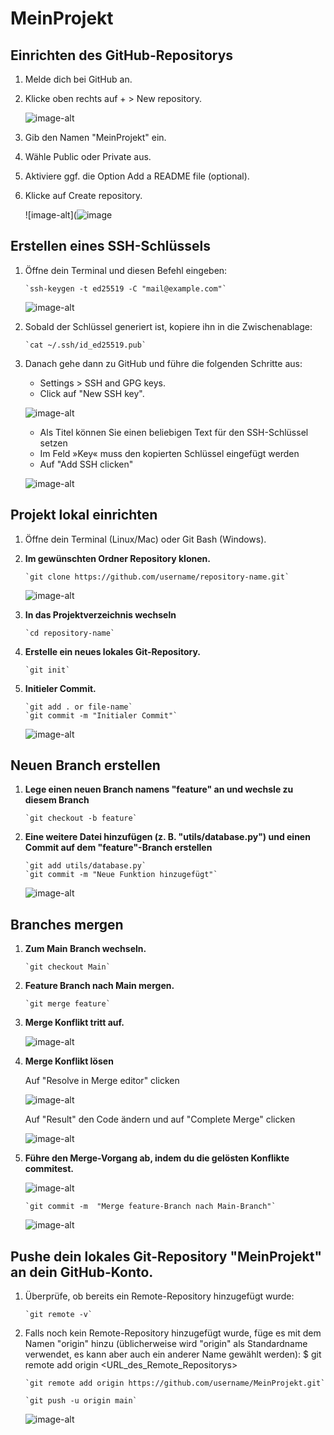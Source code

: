 # MeinProjekt


## Einrichten des GitHub-Repositorys 

1. Melde dich bei GitHub an.
2. Klicke oben rechts auf + > New repository.

    ![image-alt](https://github.com/Carlitos-pixel/MeinProjekt/blob/main/screenshots/createNewRepository.jpg?raw=true)

4. Gib den Namen "MeinProjekt" ein.  
5. Wähle Public oder Private aus.
6. Aktiviere ggf. die Option Add a README file (optional).
7. Klicke auf Create repository.

   ![image-alt](![image](https://github.com/Carlitos-pixel/MeinProjekt/blob/main/screenshots/neuesRepository.jpg?raw=true)



## Erstellen eines SSH-Schlüssels

1. Öffne dein Terminal und diesen Befehl eingeben:
   ```
   `ssh-keygen -t ed25519 -C "mail@example.com"`
   ```

   ![image-alt](https://github.com/Carlitos-pixel/MeinProjekt/blob/main/screenshots/generateSSH.jpg?raw=true)

2. Sobald der Schlüssel generiert ist, kopiere ihn in die Zwischenablage:
    ```
    `cat ~/.ssh/id_ed25519.pub`
    ```

3. Danach gehe dann zu GitHub und führe die folgenden Schritte aus:
   * Settings > SSH and GPG keys.
   * Click auf "New SSH key".

    ![image-alt](https://github.com/Carlitos-pixel/MeinProjekt/blob/main/screenshots/genetatedKeyImGitHub.jpg?raw=true)

   * Als Titel können Sie einen beliebigen Text für den SSH-Schlüssel setzen
   * Im Feld »Key« muss den kopierten Schlüssel eingefügt werden
   * Auf "Add SSH clicken"

   ![image-alt](https://github.com/Carlitos-pixel/MeinProjekt/blob/main/screenshots/addNewKey.jpg?raw=true)  
     


## Projekt lokal einrichten

1. Öffne dein Terminal (Linux/Mac) oder Git Bash (Windows).

2. **Im gewünschten Ordner Repository klonen.**
   ```
   `git clone https://github.com/username/repository-name.git`
   ```
    
    ![image-alt](https://github.com/Carlitos-pixel/MeinProjekt/blob/main/screenshots/projektClonen.jpg?raw=true)

3. **In das Projektverzeichnis wechseln**
    ```
    `cd repository-name`
    ```
    
4. **Erstelle ein neues lokales Git-Repository.**
   ```
   `git init`
   ```

5. **Initieler Commit.**
   ```
   `git add . or file-name`
   `git commit -m "Initialer Commit"`
   ```
   
    ![image-alt](https://github.com/Carlitos-pixel/MeinProjekt/blob/main/screenshots/FirstCommit.jpg?raw=true)


 
 ## Neuen Branch erstellen    
 1. **Lege einen neuen Branch namens "feature" an und wechsle zu diesem Branch**
    ```
    `git checkout -b feature`
    ```

 3. **Eine weitere Datei hinzufügen (z. B. "utils/database.py") und einen Commit auf dem "feature"-Branch erstellen**
    ```
    `git add utils/database.py`
    `git commit -m "Neue Funktion hinzugefügt"`
    ```
    
    ![image-alt](https://github.com/Carlitos-pixel/MeinProjekt/blob/main/screenshots/Commit%20im%20Branch%20Feature.jpg?raw=true)



## Branches mergen
 1. **Zum Main Branch wechseln.**

    ```
    `git checkout Main`
    ```

 2. **Feature Branch nach Main mergen.**

    ```
    `git merge feature`
    ```

 3. **Merge Konflikt tritt auf.**
 
    ![image-alt](https://github.com/Carlitos-pixel/MeinProjekt/blob/main/screenshots/MergeKonflikt1.jpg?raw=true)
 
 4. **Merge Konflikt lösen**
    
    Auf "Resolve in  Merge editor" clicken
    
    ![image-alt](https://github.com/Carlitos-pixel/MeinProjekt/blob/main/screenshots/Konflikt-advice.jpg?raw=true)
    
    Auf "Result" den Code ändern und auf "Complete Merge" clicken
    
    ![image-alt](https://github.com/Carlitos-pixel/MeinProjekt/blob/main/screenshots/MergeKonfliktL%C3%B6sung.jpg?raw=true)

 5. **Führe den Merge-Vorgang ab, indem du die gelösten Konflikte commitest.**
    
    ![image-alt](https://github.com/Carlitos-pixel/MeinProjekt/blob/main/screenshots/Konflikt-gel%C3%B6st.jpg?raw=true)
    ```
    `git commit -m  "Merge feature-Branch nach Main-Branch"`
    ```
 
    ![image-alt](https://github.com/Carlitos-pixel/MeinProjekt/blob/main/screenshots/Fertig.jpg?raw=true)  


    
## Pushe dein lokales Git-Repository "MeinProjekt" an dein GitHub-Konto.
  1. Überprüfe, ob bereits ein Remote-Repository hinzugefügt wurde:  

     ```
     `git remote -v`
     ```    
     
  2. Falls noch kein Remote-Repository hinzugefügt wurde, füge es mit dem Namen "origin" hinzu (üblicherweise wird "origin" als Standardname verwendet, es kann aber auch ein anderer
     Name gewählt werden): $ git remote add origin <URL_des_Remote_Repositorys>
     
     ```
     `git remote add origin https://github.com/username/MeinProjekt.git`
     ```
     
     ```
     `git push -u origin main`
     ```
     ![image-alt](https://github.com/Carlitos-pixel/MeinProjekt/blob/main/screenshots/projektPush.jpg?raw=true)



